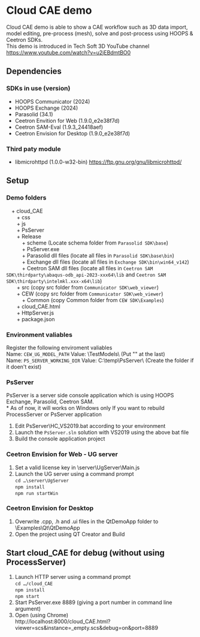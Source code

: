 # Cloud CAE demo
Cloud CAE demo is able to show a CAE workflow such as 3D data import, model editing, pre-process (mesh), solve and post-process using HOOPS & Ceetron SDKs.  
This demo is introduced in Tech Soft 3D YouTube channel<br>
https://www.youtube.com/watch?v=u2jEBdmtBO0

## Dependencies
### SDKs in use (version)
- HOOPS Communicator (2024)
- HOOPS Exchange (2024)
- Parasolid (34.1)
- Ceetron Envition for Web (1.9.0_e2e38f7d)
- Ceetron SAM-Eval (1.9.3_24418aef)
- Ceetron Envision for Desktop (1.9.0_e2e38f7d)

### Third paty module
- libmicrohttpd (1.0.0-w32-bin)
  https://ftp.gnu.org/gnu/libmicrohttpd/

## Setup
### Demo folders
&emsp;+ cloud_CAE<br>
&emsp;&emsp;+ css<br>
&emsp;&emsp;+ js<br>
&emsp;&emsp;+ PsServer<br>
&emsp;&emsp;+ Release<br>
&emsp;&emsp;&emsp;+ scheme (Locate schema folder from `Parasolid SDK\base`)<br>
&emsp;&emsp;&emsp;+ PsServer.exe<br>
&emsp;&emsp;&emsp;+ Parasolid dll files (locate all files in `Parasolid SDK\base\bin`)<br>
&emsp;&emsp;&emsp;+ Exchange dll files (locate all files in `Exchange SDK\bin\win64_v142`)<br>
&emsp;&emsp;&emsp;+ Ceetron SAM dll files (locate all files in `Ceetron SAM SDK\thirdparty\abaqus-odb_api-2023-xxx64\lib` and `Ceetron SAM SDK\thirdparty\intelmkl.xxx-x64\lib`)<br>
&emsp;&emsp;+ src (copy src folder from `Communicator SDK\web_viewer`)<br>
&emsp;&emsp;+ CEW (copy src folder from `Communicator SDK\web_viewer`)<br>
&emsp;&emsp;&emsp;+ Common (copy Common folder from `CEW SDK\Examples`)<br>
&emsp;&emsp;+ cloud_CAE.html<br>
&emsp;&emsp;+ HttpServer.js<br>
&emsp;&emsp;+ package.json<br>

### Environment valiables
Register the following enviroment valiables<br>
    Name: `CEW_UG_MODEL_PATH`       Value: <Envision Web SDK>\TestModels\ (Put "\" at the last)<br>
    Name: `PS_SERVER_WORKING_DIR`   Value: C:\temp\PsServer\ (Create the folder if it doen't exist)

### PsServer
PsServer is a server side console application which is using HOOPS Exchange, Parasolid, Ceetron SAM. <br>
\* As of now, it will works on Windows only
If you want to rebuild ProcessServer or PsServer application<br>
1. Edit PsServer\HC_VS2019.bat according to your environment
2. Launch the `PsServer.sln` solution with VS2019 using the above bat file
3. Build the console application project

### Ceetron Envision for Web - UG server
1. Set a valid license key in <Envision Web SDK>\server\UgServer\Main.js
2. Launch the UG server using a command prompt<br>
    `cd …\server\UgServer`<br>
    `npm install`<br>
    `npm run startWin`<br>

### Ceetron Envision for Desktop
1. Overwrite .cpp, .h and .ui files in the QtDemoApp folder to <Envision Desktop SDK>\Examples\Qt\QtDemoApp
2. Open the project using QT Creator and Build 

## Start cloud_CAE for debug (without using ProcessServer)
1. Launch HTTP server using a command prompt<br>
    `cd …/cloud_CAE`<br>
    `npm install`<br>
    `npm start`<br>
2. Start PsServer.exe 8889 (giving a port number in command line argument)
3. Open (using Chrome)<br>
    http://localhost:8000/cloud_CAE.html?viewer=scs&instance=_empty.scs&debug=on&port=8889

